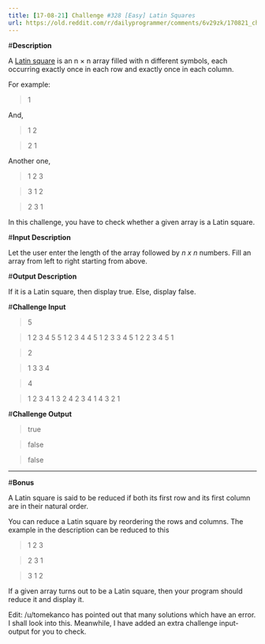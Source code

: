 ```yaml
---
title: [17-08-21] Challenge #328 [Easy] Latin Squares
url: https://old.reddit.com/r/dailyprogrammer/comments/6v29zk/170821_challenge_328_easy_latin_squares/
---
```


#**Description**

A [Latin square](https://en.wikipedia.org/wiki/Latin_square) is an n × n array filled with n different symbols, each occurring exactly once in each row and exactly once in each column.


For example:

>1

And,

>1 2

>2 1

Another one, 

>1 2 3 

>3 1 2

>2 3 1

In this challenge, you have to check whether a given array is a Latin square. 

#**Input Description**

Let the user enter the length of the array followed by *n x n* numbers. Fill an array from left to right starting from above. 

#**Output Description**

If it is a Latin square, then display true. Else, display false. 

#**Challenge Input**

> 5 

> 1 2 3 4 5 5 1 2 3 4 4 5 1 2 3 3 4 5 1 2 2 3 4 5 1

> 2

> 1 3 3 4

> 4

> 1 2 3 4 1 3 2 4 2 3 4 1 4 3 2 1 

#**Challenge Output**

>  true

> false

> false 

---------

#**Bonus**

A Latin square is said to be reduced if both its first row and its first column are in their natural order.

You can reduce a Latin square by reordering the rows and columns. The example in the description can be reduced to this

>1 2 3

>2 3 1

>3 1 2

If a given array turns out to be a Latin square, then your program should reduce it and display it. 

Edit: /u/tomekanco has pointed out that many solutions which have an error. I shall look into this. Meanwhile, I have added an extra challenge input-output for you to check. 